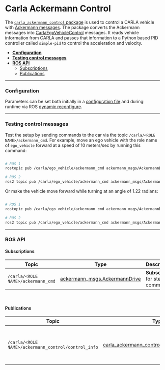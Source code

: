 # Carla Ackermann Control

The [`carla_ackermann_control` package](https://github.com/carla-simulator/ros-bridge/tree/master/carla_ackermann_control) is used to control a CARLA vehicle with [Ackermann messages][ackermanncontrolmsg]. The package converts the Ackermann messages into [CarlaEgoVehicleControl][carlaegovehiclecontrolmsg] messages. It reads vehicle information from CARLA and passes that information to a Python based PID controller called `simple-pid` to control the acceleration and velocity.

[ackermanncontrolmsg]: https://docs.ros.org/en/api/ackermann_msgs/html/msg/AckermannDrive.html
[carlaegovehiclecontrolmsg]: https://carla.readthedocs.io/en/latest/ros_msgs/#carlaegovehiclecontrolmsg

- [__Configuration__](#configuration)
- [__Testing control messages__](#testing-control-messages)
- [__ROS API__](#ros-api)
    - [Subscriptions](#subscriptions)
    - [Publications](#publications)

---

### Configuration

Parameters can be set both initially in a [configuration file][ackermanconfig] and during runtime via ROS [dynamic reconfigure][rosdynamicreconfig]. 

[ackermanconfig]: https://github.com/carla-simulator/ros-bridge/blob/master/carla_ackermann_control/config/settings.yaml
[rosdynamicreconfig]: https://wiki.ros.org/dynamic_reconfigure

---

### Testing control messages

Test the setup by sending commands to the car via the topic `/carla/<ROLE NAME>/ackermann_cmd`. For example, move an ego vehicle with the role name of `ego_vehicle` forward at a speed of 10 meters/sec by running this command:

```bash

# ROS 1
rostopic pub /carla/ego_vehicle/ackermann_cmd ackermann_msgs/AckermannDrive "{steering_angle: 0.0, steering_angle_velocity: 0.0, speed: 10, acceleration: 0.0, jerk: 0.0}" -r 10

# ROS 2
ros2 topic pub /carla/ego_vehicle/ackermann_cmd ackermann_msgs/AckermannDrive "{steering_angle: 0.0, steering_angle_velocity: 0.0, speed: 10, acceleration: 0.0, jerk: 0.0}" -r 10

```

Or make the vehicle move forward while turning at an angle of 1.22 radians:

```bash

# ROS 1
rostopic pub /carla/ego_vehicle/ackermann_cmd ackermann_msgs/AckermannDrive "{steering_angle: 1.22, steering_angle_velocity: 0.0, speed: 10, acceleration: 0.0, jerk: 0.0}" -r 10

# ROS 2
ros2 topic pub /carla/ego_vehicle/ackermann_cmd ackermann_msgs/AckermannDrive "{steering_angle: 1.22, steering_angle_velocity: 0.0, speed: 10, acceleration: 0.0, jerk: 0.0}" -r 10

```

---

### ROS API

#### Subscriptions

|Topic|Type|Description|
|--|--|--|
|`/carla/<ROLE NAME>/ackermann_cmd` | [ackermann_msgs.AckermannDrive][ackermanncontrolmsg] | __Subscriber__ for steering commands |

<br>

#### Publications

|Topic|Type|Description|
|--|--|--|
| `/carla/<ROLE NAME>/ackermann_control/control_info` | [carla_ackermann_control.EgoVehicleControlInfo][egovehiclecontrolmsg] | The current values used within the controller (useful for debugging) |

[egovehiclecontrolmsg]: https://carla.readthedocs.io/en/latest/ros_msgs/#egovehiclecontrolinfomsg

<br>
